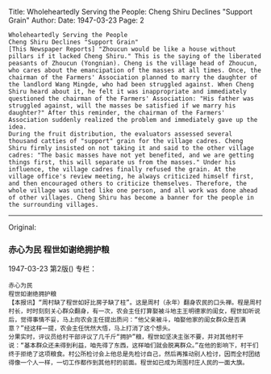 Title: Wholeheartedly Serving the People: Cheng Shiru Declines "Support Grain"
Author:
Date: 1947-03-23
Page: 2

    Wholeheartedly Serving the People
    Cheng Shiru Declines "Support Grain"
    [This Newspaper Reports] "Zhoucun would be like a house without pillars if it lacked Cheng Shiru." This is the saying of the liberated peasants of Zhoucun (Yongnian). Cheng is the village head of Zhoucun, who cares about the emancipation of the masses at all times. Once, the chairman of the Farmers' Association planned to marry the daughter of the landlord Wang Mingde, who had been struggled against. When Cheng Shiru heard about it, he felt it was inappropriate and immediately questioned the chairman of the Farmers' Association: "His father was struggled against, will the masses be satisfied if we marry his daughter?" After this reminder, the chairman of the Farmers' Association suddenly realized the problem and immediately gave up the idea.
    During the fruit distribution, the evaluators assessed several thousand catties of "support" grain for the village cadres. Cheng Shiru firmly insisted on not taking it and said to the other village cadres: "The basic masses have not yet benefited, and we are getting things first, this will separate us from the masses." Under his influence, the village cadres finally refused the grain. At the village office's review meeting, he always criticized himself first, and then encouraged others to criticize themselves. Therefore, the whole village was united like one person, and all work was done ahead of other villages. Cheng Shiru has become a banner for the people in the surrounding villages.



<hr /> 

Original: 


### 赤心为民  程世如谢绝拥护粮

1947-03-23
第2版()
专栏：

    赤心为民
    程世如谢绝拥护粮
    【本报讯】“周村缺了程世如好比房子缺了柱”。这是周村（永年）翻身农民的口头禅。程是周村村长，时时刻刻关心群众翻身，有一次，农会主任打算娶被斗地主王明德家的闺女，程世如听说后，觉得事情不妥，马上向农会主任提出质问：“他父亲被斗，咱娶他家的闺女群众是否满意？”经这样一提，农会主任恍然大悟，马上打消了这个想头。
    分果实时，评议员给村干部评议了几千斤“拥护”粮，程世如坚决主张不要，并对其他村干说：“基本群众还未得到利益，咱先得了东西，这样咱们就会脱离群众。”在他的影响下，村干们终于拒绝了这项粮食。村公所检讨会上他总是先检讨自己，然后再推动别人检讨，因而全村团结得像一个人一样，一切工作都作到其他村的前面。程世如已成为周围村庄人民的一面大旗。
